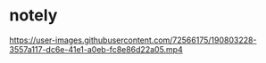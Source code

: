 # notely


https://user-images.githubusercontent.com/72566175/190803228-3557a117-dc6e-41e1-a0eb-fc8e86d22a05.mp4

